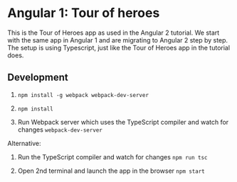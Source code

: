 # Angular 1: Tour of heroes

This is the Tour of Heroes app as used in the Angular 2 tutorial. We start with the same app in Angular 1 and are migrating to Angular 2 step by step.
The setup is using Typescript, just like the Tour of Heroes app in the tutorial does.

## Development

1. `npm install -g webpack webpack-dev-server`

1. `npm install`

1. Run Webpack server which uses the TypeScript compiler and watch for changes `webpack-dev-server`


Alternative:

1. Run the TypeScript compiler and watch for changes `npm run tsc`

1. Open 2nd terminal and launch the app in the browser `npm start`